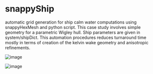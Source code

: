 # snappyShip
automatic grid generation for ship calm water computations using snappyHexMesh and python script. This case study involves simple geometry for a parametric Wigley hull. Ship parameters are given in system/shipDict.
This automation procedures reduces turnaround time mostly in terms of creation of the kelvin wake geometry and anisotropic refinements.





![image](https://github.com/user-attachments/assets/496643a4-1d36-4a21-bd00-ff561c37bf6b)



![image](https://github.com/user-attachments/assets/ddd7d9b2-7e08-4436-b391-b33ea86585be)
